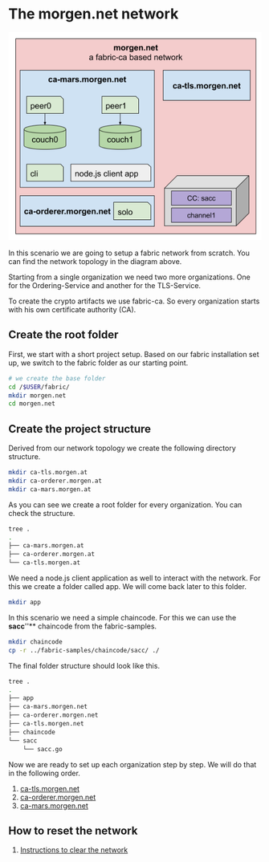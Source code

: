 # The morgen.net network
![morgen.net](../img/the-morgen.net-network.png "morgen.net")

In this scenario we are going to setup a fabric network from scratch. You can find the network topology in the diagram above.

Starting from a single organization we need two more organizations. One for the Ordering-Service and another for the TLS-Service.

To create the crypto artifacts we use fabric-ca. So every organization starts with his own certificate authority (CA).

## Create the root folder
First, we start with a short project setup. Based on our fabric installation set up, we switch to the fabric folder as our starting point.
```bash
# we create the base folder 
cd /$USER/fabric/
mkdir morgen.net
cd morgen.net
```

## Create the project structure
Derived from our network topology we create the following directory structure.

```bash
mkdir ca-tls.morgen.at
mkdir ca-orderer.morgen.at
mkdir ca-mars.morgen.at
```
As you can see we create a root folder for every organization. You can check the structure.
```bash
tree .
.
├── ca-mars.morgen.at
├── ca-orderer.morgen.at
└── ca-tls.morgen.at
```

We need a node.js client application as well to interact with the network. For this we create a folder called app. We will come back later to this folder.
```bash
mkdir app
```
In this scenario we need a simple chaincode. For this we can use the **sacc**''** chaincode from the fabric-samples. 

```bash
mkdir chaincode
cp -r ../fabric-samples/chaincode/sacc/ ./
```
The final folder structure should look like this.
```bash
tree .
.
├── app
├── ca-mars.morgen.net
├── ca-orderer.morgen.net
├── ca-tls.morgen.net
├── chaincode
└── sacc
    └── sacc.go
```

Now we are ready to set up each organization step by step. We will do that in the following order.
1. [ca-tls.morgen.net](./ca-tls.morgen.net/index.md)
2. [ca-orderer.morgen.net](./ca-orderer.morgen.net/index.md)
3. [ca-mars.morgen.net](./ca-mars.morgen.net/index.md)

## How to reset the network
1. [Instructions to clear the network](./clearSetup.md)












